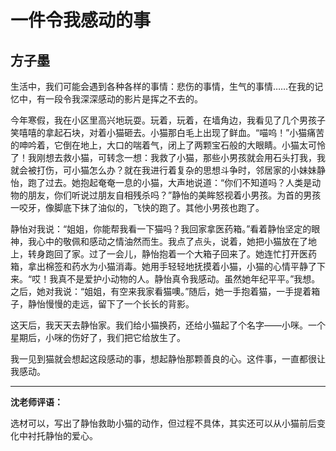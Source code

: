 # 一件令我感动的事 #

## 方子墨 ##

生活中，我们可能会遇到各种各样的事情：悲伤的事情，生气的事情……在我的记忆中，有一段令我深深感动的影片是挥之不去的。
   
今年寒假，我在小区里高兴地玩耍。玩着，玩着，在墙角边，我看见了几个男孩子笑嘻嘻的拿起石块，对着小猫砸去。小猫那白毛上出现了鲜血。“喵呜！”小猫痛苦的呻吟着，它倒在地上，大口的喘着气，闭上了两颗宝石般的大眼睛。小猫太可怜了！我刚想去救小猫，可转念一想：我救了小猫，那些小男孩就会用石头打我，我就会被打伤，可小猫怎么办？就在我进行着复杂的思想斗争时，邻居家的小妹妹静怡，跑了过去。她抱起奄奄一息的小猫，大声地说道：“你们不知道吗？人类是动物的朋友，你们听说过朋友自相残杀吗？”静怡的美眸怒视着小男孩。为首的男孩一咬牙，像脚底下抹了油似的，飞快的跑了。其他小男孩也跑了。
   
静怡对我说：“姐姐，你能帮我看一下猫吗？我回家拿医药箱。”看着静怡坚定的眼神，我心中的敬佩和感动之情油然而生。我点了点头，说着，她把小猫放在了地上，转身跑回了家。过了一会儿，静怡抱着一个大箱子回来了。她连忙打开医药箱，拿出棉签和药水为小猫消毒。她用手轻轻地抚摸着小猫，小猫的心情平静了下来。“哎！我真不是爱护小动物的人。静怡真令我感动。虽然她年纪平平。”我想。之后，她对我说：“姐姐，有空来我家看猫噢。”随后，她一手抱着猫，一手提着箱子，静怡慢慢的走远，留下了一个长长的背影。
   
这天后，我天天去静怡家。我们给小猫换药，还给小猫起了个名字——小咪。一个星期后，小咪的伤好了，我们把它给放生了。
   
我一见到猫就会想起这段感动的事，想起静怡那颗善良的心。这件事，一直都很让我感动。

-------------------------------------

**沈老师评语：**

选材可以，写出了静怡救助小猫的动作，但过程不具体，其实还可以从小猫前后变化中衬托静怡的爱心。
            